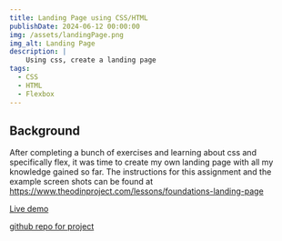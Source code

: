 ```yaml
---
title: Landing Page using CSS/HTML
publishDate: 2024-06-12 00:00:00
img: /assets/landingPage.png
img_alt: Landing Page
description: |
    Using css, create a landing page
tags:
  - CSS
  - HTML
  - Flexbox
---
```


## Background
After completing a bunch of exercises and learning about css and specifically flex, it was time to create my own landing page with all my knowledge gained so far. The instructions for this assignment and the example screen shots can be found at https://www.theodinproject.com/lessons/foundations-landing-page 

<a href="https://nixus619.github.io/foundations-landing-page/"> Live demo </a>

<a href="https://github.com/nixus619/foundations-landing-page"> github repo for project </a>
